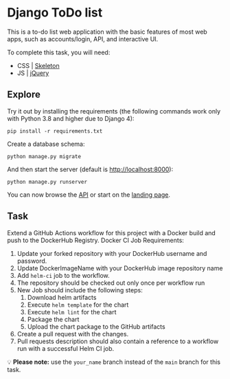 # Django ToDo list 
 
This is a to-do list web application with the basic features of most web apps, such as accounts/login, API, and interactive UI. 
 
To complete this task, you will need:
 
- CSS | [Skeleton](http://getskeleton.com/)
- JS  | [jQuery](https://jquery.com/)

## Explore

Try it out by installing the requirements (the following commands work only with Python 3.8 and higher due to Django 4):

```
pip install -r requirements.txt
```

Create a database schema:

```
python manage.py migrate
```

And then start the server (default is <http://localhost:8000>):

```
python manage.py runserver
```

You can now browse the [API](http://localhost:8000/api/) or start on the [landing page](http://localhost:8000/).

## Task

Extend a GitHub Actions workflow for this project with a Docker build and push to the DockerHub Registry.
Docker CI Job Requirements:

1. Update your forked repository with your DockerHub username and password.
2. Update DockerImageName with your DockerHub image repository name
3. Add `helm-ci` job to the workflow.
4. The repository should be checked out only once per workflow run
5. New Job should include the following steps:
    1. Download helm artifacts
    1. Execute `helm template` for the chart
    1. Execute `helm lint` for the chart
    1. Package the chart
    1. Upload the chart package to the GitHub artifacts
6. Create a pull request with the changes.
7. Pull requests description should also contain a reference to a workflow run with a successful Helm CI job.

💡 **Please note:** use the `your_name` branch instead of the `main` branch for this task.

